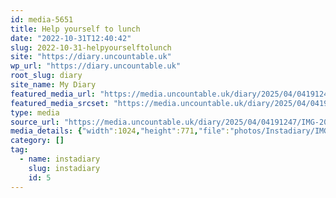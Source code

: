 ```yaml
---
id: media-5651
title: Help yourself to lunch
date: "2022-10-31T12:40:42"
slug: 2022-10-31-helpyourselftolunch
site: "https://diary.uncountable.uk"
wp_url: "https://diary.uncountable.uk"
root_slug: diary
site_name: My Diary
featured_media_url: "https://media.uncountable.uk/diary/2025/04/04191247/IMG-20221031-WA0002.webp"
featured_media_srcset: "https://media.uncountable.uk/diary/2025/04/04191247/IMG-20221031-WA0002-300x226.webp 300w, https://media.uncountable.uk/diary/2025/04/04191247/IMG-20221031-WA0002-150x150.webp 150w, https://media.uncountable.uk/diary/2025/04/04191247/IMG-20221031-WA0002-640x482.webp 640w, https://media.uncountable.uk/diary/2025/04/04191247/IMG-20221031-WA0002.webp 1024w"
type: media
source_url: "https://media.uncountable.uk/diary/2025/04/04191247/IMG-20221031-WA0002.webp"
media_details: {"width":1024,"height":771,"file":"photos/Instadiary/IMG-20221031-WA0002.webp","filesize":95952,"sizes":{"medium":{"file":"IMG-20221031-WA0002-300x226.webp","width":300,"height":226,"filesize":17238,"mime_type":"image/webp","source_url":"https://media.uncountable.uk/diary/2025/04/04191247/IMG-20221031-WA0002-300x226.webp"},"thumbnail":{"file":"IMG-20221031-WA0002-150x150.webp","width":150,"height":150,"filesize":7860,"mime_type":"image/webp","source_url":"https://media.uncountable.uk/diary/2025/04/04191247/IMG-20221031-WA0002-150x150.webp"},"mobwidth":{"file":"IMG-20221031-WA0002-640x482.webp","width":640,"height":482,"filesize":48168,"mime_type":"image/webp","source_url":"https://media.uncountable.uk/diary/2025/04/04191247/IMG-20221031-WA0002-640x482.webp"},"full":{"file":"IMG-20221031-WA0002.webp","width":1024,"height":771,"mime_type":"image/webp","source_url":"https://media.uncountable.uk/diary/2025/04/04191247/IMG-20221031-WA0002.webp"}},"image_meta":{"aperture":"0","credit":"","camera":"","caption":"","created_timestamp":"0","copyright":"","focal_length":"0","iso":"0","shutter_speed":"0","title":"","orientation":"0","keywords":[]}}
category: []
tag:
  - name: instadiary
    slug: instadiary
    id: 5
---
```


